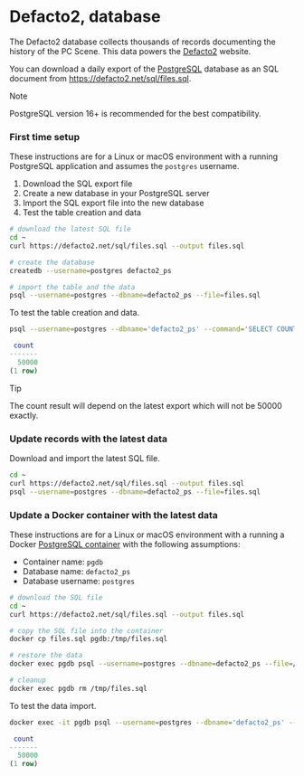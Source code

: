 # Defacto2, database

The Defacto2 database collects thousands of records documenting the history of the PC Scene. This data powers the [Defacto2](https://defacto2.net) website.

You can download a daily export of the [PostgreSQL](https://www.postgresql.org) database as an SQL document from https://defacto2.net/sql/files.sql.

> [!NOTE]
> PostgreSQL version 16+ is recommended for the best compatibility.

### First time setup

These instructions are for a Linux or macOS environment with a running PostgreSQL application and
assumes the `postgres` username.

1. Download the SQL export file
2. Create a new database in your PostgreSQL server
3. Import the SQL export file into the new database
4. Test the table creation and data

```sh
# download the latest SQL file
cd ~
curl https://defacto2.net/sql/files.sql --output files.sql

# create the database
createdb --username=postgres defacto2_ps

# import the table and the data
psql --username=postgres --dbname=defacto2_ps --file=files.sql
```

To test the table creation and data.

```sh
psql --username=postgres --dbname='defacto2_ps' --command='SELECT COUNT(*) FROM files;'
```

```sql
 count 
-------
  50000
(1 row)
```
> [!TIP]
> The count result will depend on the latest export which will not be 50000 exactly.

### Update records with the latest data

Download and import the latest SQL file.

```sh
cd ~
curl https://defacto2.net/sql/files.sql --output files.sql
psql --username=postgres --dbname=defacto2_ps --file=files.sql
```

### Update a Docker container with the latest data

These instructions are for a Linux or macOS environment with a running a Docker [PostgreSQL container](https://hub.docker.com/_/postgres) with the following assumptions:

- Container name: `pgdb` 
- Database name: `defacto2_ps`
- Database username: `postgres`

```sh
# download the SQL file
cd ~
curl https://defacto2.net/sql/files.sql --output files.sql

# copy the SQL file into the container
docker cp files.sql pgdb:/tmp/files.sql

# restore the data
docker exec pgdb psql --username=postgres --dbname=defacto2_ps --file=/tmp/files.sql

# cleanup
docker exec pgdb rm /tmp/files.sql
```

To test the data import.

```sh
docker exec -it pgdb psql --username=postgres --dbname='defacto2_ps' --command='SELECT COUNT(*) FROM files;'
```

```sql
 count
-------
  50000
(1 row)
```
